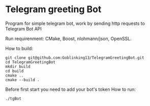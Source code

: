 # Telegram greeting Bot
Program for simple telegram bot, work by sending http requests to Telegram Bot API

Run requirenment: CMake, Boost, nlohmann/json, OpenSSL.

How to build:
```
git clone git@github.com:Goblinking13/TelegramGreetingBot.git
cd TelegramGreetingBot
mkdir build
cd build
cmake ..
cmake --build .
```
Before first start you need to add your bot's token
How to run:
```
./tgBot
```
